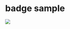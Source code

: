 # badge sample

![](https://github.com/ywata/branch-badges/actions/workflows/blank.yml/badge.svg?event=push)
